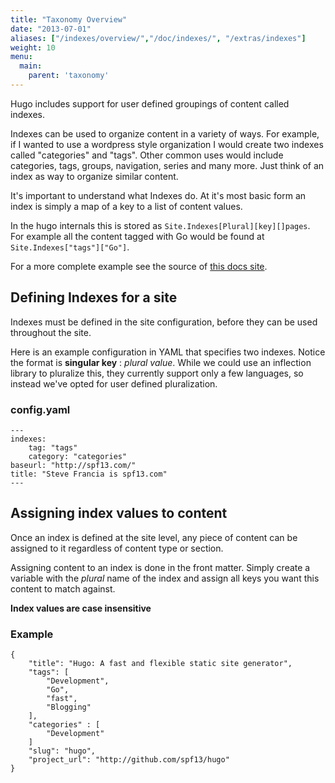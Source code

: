 ```yaml
---
title: "Taxonomy Overview"
date: "2013-07-01"
aliases: ["/indexes/overview/","/doc/indexes/", "/extras/indexes"]
weight: 10
menu:
  main:
    parent: 'taxonomy'
---
```


Hugo includes support for user defined groupings of content called indexes.

Indexes can be used to organize content in a variety of ways. For example, if I
wanted to use a wordpress style organization I would create two indexes called
"categories" and "tags". Other common uses would include categories, tags, groups,
navigation, series and many more. Just think of an index as way to organize similar content.

It's important to understand what Indexes do. At it's most basic form an index
is simply a map of a key to a list of content values.

In the hugo internals this is stored as `Site.Indexes[Plural][key][]pages`.
For example all the content tagged with Go would be found at 
`Site.Indexes["tags"]["Go"]`.

For a
more complete example see the source of [this docs site](http://github.com/spf13/hugo/docs/).

## Defining Indexes for a site

Indexes must be defined in the site configuration, before they
can be used throughout the site. 

Here is an example configuration in YAML that specifies two indexes.
Notice the format is **singular key** : *plural value*. While 
we could use an inflection library to pluralize this, they currently
support only a few languages, so instead we've opted for user defined
pluralization.

### config.yaml

    ---
    indexes:
        tag: "tags"
        category: "categories"
    baseurl: "http://spf13.com/"
    title: "Steve Francia is spf13.com"
    ---

## Assigning index values to content

Once an index is defined at the site level, any piece of content
can be assigned to it regardless of content type or section.

Assigning content to an index is done in the front matter.
Simply create a variable with the *plural* name of the index
and assign all keys you want this content to match against. 

**Index values are case insensitive**

### Example

    {
        "title": "Hugo: A fast and flexible static site generator",
        "tags": [
            "Development",
            "Go",
            "fast",
            "Blogging"
        ],
        "categories" : [
            "Development"
        ]
        "slug": "hugo",
        "project_url": "http://github.com/spf13/hugo"
    }

